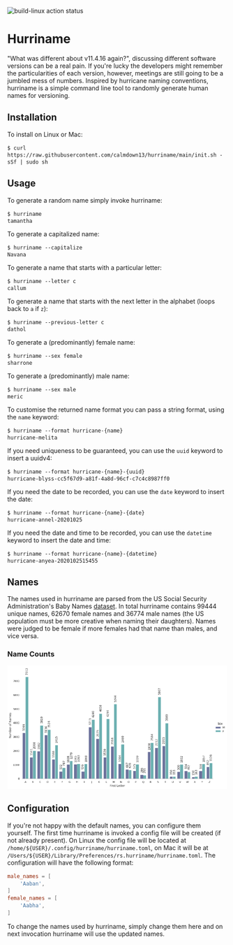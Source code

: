 ![build-linux action status](https://github.com/calmdown13/hurriname/workflows/Continuous%20Integration/badge.svg)

# Hurriname
"What was different about v11.4.16 again?", discussing different software versions can be a real pain. If you're lucky the developers might remember the particularities of each version, however, meetings are still going to be a jumbled mess of numbers. Inspired by hurricane naming conventions, hurriname is a simple command line tool to randomly generate human names for versioning.

## Installation
To install on Linux or Mac:
```
$ curl https://raw.githubusercontent.com/calmdown13/hurriname/main/init.sh -sSf | sudo sh
```

## Usage
To generate a random name simply invoke hurriname:
```
$ hurriname
tamantha
```
To generate a capitalized name:
```
$ hurriname --capitalize
Navana
```
To generate a name that starts with a particular letter:
```
$ hurriname --letter c
callum
```
To generate a name that starts with the next letter in the alphabet (loops back to `a` if `z`):
```
$ hurriname --previous-letter c
dathol
```
To generate a (predominantly) female name:
```
$ hurriname --sex female
sharrone
```
To generate a (predominantly) male name:
```
$ hurriname --sex male
meric
```
To customise the returned name format you can pass a string format, using the `name` keyword:
```
$ hurriname --format hurricane-{name}
hurricane-melita
```
If you need uniqueness to be guaranteed, you can use the `uuid` keyword to insert a uuidv4:
```
$ hurriname --format hurricane-{name}-{uuid}
hurricane-blyss-cc5f67d9-a81f-4a8d-96cf-c7c4c8987ff0
```
If you need the date to be recorded, you can use the `date` keyword to insert the date:
```
$ hurriname --format hurricane-{name}-{date}
hurricane-annel-20201025
```
If you need the date and time to be recorded, you can use the `datetime` keyword to insert the date and time:
```
$ hurriname --format hurricane-{name}-{datetime}
hurricane-anyea-2020102515455
```

## Names
The names used in hurriname are parsed from the US Social Security Administration's Baby Names [dataset](https://catalog.data.gov/dataset/baby-names-from-social-security-card-applications-national-level-data). In total hurriname contains 99444 unique names, 62670 female names and 36774 male names (the US population must be more creative when naming their daughters). Names were judged to be female if more females had that name than males, and vice versa.

### Name Counts
![image not available](https://raw.githubusercontent.com/calmdown13/hurriname/main/docs/name_counts.png "name counts")

## Configuration
If you're not happy with the default names, you can configure them yourself. The first time hurriname is invoked a config file will be created (if not already present). On Linux the config file will be located at `/home/${USER}/.config/hurriname/hurriname.toml`, on Mac it will be at `/Users/${USER}/Library/Preferences/rs.hurriname/hurriname.toml`. The configuration will have the following format:
```toml
male_names = [
    'Aaban',
]
female_names = [
    'Aabha',
]
```
To change the names used by hurriname, simply change them here and on next invocation hurriname will use the updated names.
